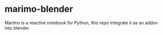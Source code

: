 # marimo-blender
Marimo is a reactive notebook for Python, this repo integrate it as an addon into blender.

